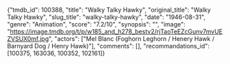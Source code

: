 {"tmdb_id": 100388, "title": "Walky Talky Hawky", "original_title": "Walky Talky Hawky", "slug_title": "walky-talky-hawky", "date": "1946-08-31", "genre": "Animation", "score": "7.2/10", "synopsis": "", "image": "https://image.tmdb.org/t/p/w185_and_h278_bestv2/rjTaoTeEZcGunv7mvUEZVSUX0mf.jpg", "actors": ["Mel Blanc (Foghorn Leghorn / Henery Hawk / Barnyard Dog / Henry Hawk)"], "comments": [], "recommandations_id": [100375, 163036, 100352, 102161]}